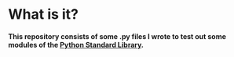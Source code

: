 # What is it? 
#### This repository consists of some .py files I wrote to test out some modules of the [Python Standard Library](https://docs.python.org/3/library/).
